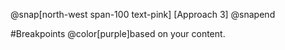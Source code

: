 @snap[north-west span-100 text-pink]
[Approach 3]
@snapend

#Breakpoints @color[purple]based on your content.